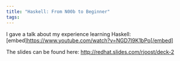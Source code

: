 ```yaml
---
title: "Haskell: From N00b to Beginner"
tags: 
---
```


I gave a talk about my experience learning Haskell:[embed]https://www.youtube.com/watch?v=NGD7I9K1bPo[/embed]

The slides can be found here: <a href="http://redhat.slides.com/rjoost/deck-2">http://redhat.slides.com/rjoost/deck-2</a>